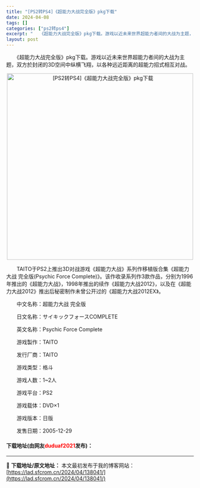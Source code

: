 ```yaml
---
title: "[PS2转PS4]《超能力大战完全版》pkg下载"
date: 2024-04-08
tags: []
categories: ["ps2转ps4"]
excerpt: "　　《超能力大战完全版》pkg下载。游戏以近未来世界超能力者间的大战为主题，双方於封闭的3D空间中纵横飞翔，以各种远近距离的超能力招式相互对战。 　　TAITO于PS2上推出3D对战游戏《超能力大战》系列作移植版合集《超能力大战 完全版(Psychic Force Complete)》。该作收录系列&hellip;"
layout: post
---
```


 <p>　　《超能力大战完全版》pkg下载。游戏以近未来世界超能力者间的大战为主题，双方於封闭的3D空间中纵横飞翔，以各种远近距离的超能力招式相互对战。</p> <p align="center"><img align="" border="0" src="https://lad.sfcrom.cn/wp-content/uploads/2024/04/20240408_6613f8931937c.webp" width="500" alt="[PS2转PS4]《超能力大战完全版》pkg下载" /></p> <p>　　TAITO于PS2上推出3D对战游戏《超能力大战》系列作移植版合集《超能力大战 完全版(Psychic Force Complete)》。该作收录系列作3款作品，分别为1996年推出的《超能力大战》，1998年推出的续作《超能力大战2012》，以及在《超能力大战2012》推出后秘密制作未曾公开过的《超能力大战2012EX》。</p> <p>　　中文名称：超能力大战 完全版</p> <p>　　日文名称：サイキックフォースCOMPLETE</p> <p>　　英文名称：Psychic Force Complete</p> <p>　　游戏製作：TAITO</p> <p>　　发行厂商：TAITO</p> <p>　　游戏类型：格斗</p> <p>　　游戏人数：1~2人</p> <p>　　游戏平台：PS2</p> <p>　　游戏载体：DVD&times;1</p> <p>　　游戏版本：日版</p> <p>　　发售日期：2005-12-29</p> <p><h4>下载地址(由网友<font color="red">duduaf2021</font>发布)：</h4></p> 

---
📖 **下载地址/原文地址：** 本文最初发布于我的博客网站：[https://lad.sfcrom.cn/2024/04/138041/](https://lad.sfcrom.cn/2024/04/138041/)
